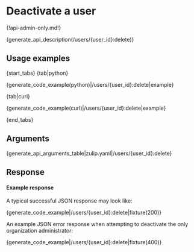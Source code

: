 # Deactivate a user

{!api-admin-only.md!}

{generate_api_description(/users/{user_id}:delete)}

## Usage examples

{start_tabs}
{tab|python}

{generate_code_example(python)|/users/{user_id}:delete|example}

{tab|curl}

{generate_code_example(curl)|/users/{user_id}:delete|example}

{end_tabs}

## Arguments

{generate_api_arguments_table|zulip.yaml|/users/{user_id}:delete}

## Response

#### Example response

A typical successful JSON response may look like:

{generate_code_example|/users/{user_id}:delete|fixture(200)}

An example JSON error response when attempting to deactivate the only
organization administrator:

{generate_code_example|/users/{user_id}:delete|fixture(400)}
